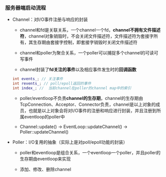 ### 服务器端启动流程

* Channel：对I/O事件注册与响应的封装

    * channel和fd是关联关系，一个channel一个fd，**channel不拥有文件描述符**，channel对象销毁时，不会关闭文件描述符，文件描述符为套接字所有，其生存期由套接字控制，即套接字销毁时关闭文件描述符

    * channel和poller为聚合关系，一个poller可以捕捉多个channel的可读可写事件

    * channel封装了**fd关注的事件**以及相应事件发生时的**回调函数**

    ```c++
    int events_; // 关注事件
    int revents_; // poll/epoll返回的事件
    int index_; //  当前channel在poller的channel map中的索引
    ```

    * poller/eventloop不负责**channel的生存期**，channel的生存期由TcpConnection、Acceptor、Connector负责，channel是以上对象的成员，也就是以上对象会将对I/O事件的注册和响应进行封装，并且注册到所属eventloop的poller中

    * Channel::update() → EventLoop::updateChannel() → Poller::updateChannel()

* Poller：I/O复用的抽象（实际上是对poll/epoll功能的封装）

    * poller和eventloop是组合关系，一个eventloop一个poller，并且poller的生存期由eventloop来实现
  
    * 添加、修改、删除channel




